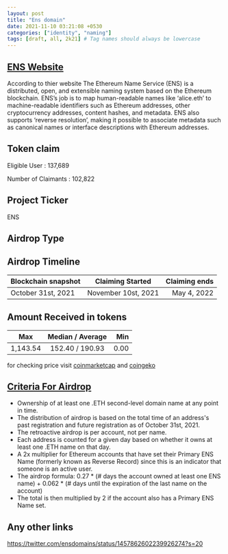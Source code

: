 ```yaml
---
layout: post
title: "Ens domain"
date: 2021-11-10 03:21:08 +0530
categories: ["identity", "naming"]
tags: [draft, all, 2k21] # Tag names should always be lowercase
---
```


## [ENS Website](https://ens.domains/)

According to thier website The Ethereum Name Service (ENS) is a distributed, open, and extensible naming system based on the Ethereum blockchain. ENS’s job is to map human-readable names like ‘alice.eth’ to machine-readable identifiers such as Ethereum addresses, other cryptocurrency addresses, content hashes, and metadata. ENS also supports ‘reverse resolution’, making it possible to associate metadata such as canonical names or interface descriptions with Ethereum addresses.

## Token claim

Eligible User : 137,689

Number of Claimants : 102,822

## Project Ticker

ENS

## Airdrop Type

## Airdrop Timeline

| Blockchain snapshot |  Claiming Started   | Claiming ends |
| ------------------- | :-----------------: | ------------: |
| October 31st, 2021  | November 10st, 2021 |   May 4, 2022 |

## Amount Received in tokens

| Max      | Median / Average |  Min |
| -------- | :--------------: | ---: |
| 1,143.54 | 152.40 / 190.93  | 0.00 |

for checking price visit [coinmarketcap](https://coinmarketcap.com/currencies/ethereum-name-service/) and [coingeko](https://www.coingecko.com/en/coins/ethereum-name-service/)

## [Criteria For Airdrop](https://ens.mirror.xyz/-eaqMv7XPikvXhvjbjzzPNLS4wzcQ8vdOgi9eNXeUuY)

- Ownership of at least one .ETH second-level domain name at any point in time.
- The distribution of airdrop is based on the total time of an address's past registration and future registration as of October 31st, 2021.
- The retroactive airdrop is per account, not per name.
- Each address is counted for a given day based on whether it owns at least one .ETH name on that day.
- A 2x multiplier for Ethereum accounts that have set their Primary ENS Name (formerly known as Reverse Record) since this is an indicator that someone is an active user.
- The airdrop formula: 0.27 \* (# days the account owned at least one ENS name) + 0.062 \* (# days until the expiration of the last name on the account)
- The total is then multiplied by 2 if the account also has a Primary ENS Name set.

## Any other links

<https://twitter.com/ensdomains/status/1457862602239926274?s=20>
